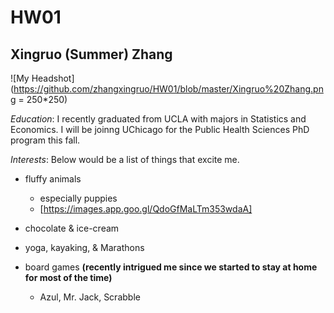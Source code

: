 # HW01
## Xingruo (Summer) Zhang

![My Headshot](https://github.com/zhangxingruo/HW01/blob/master/Xingruo%20Zhang.png = 250*250)

*Education*: I recently graduated from UCLA with majors in Statistics and Economics. I will be joinng UChicago for the Public Health Sciences PhD program this fall.  

*Interests*: Below would be a list of things that excite me.  

* fluffy animals  
    + especially puppies 
    + [https://images.app.goo.gl/QdoGfMaLTm353wdaA]

* chocolate & ice-cream  
* yoga, kayaking, & Marathons  
* board games **(recently intrigued me since we started to stay at home for most of the time)**  
    + Azul, Mr. Jack, Scrabble  



    
    

